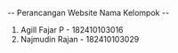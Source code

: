 -- Perancangan Website
Nama Kelompok --
1. Agill Fajar P - 182410103016
2. Najmudin Rajan - 182410103029
